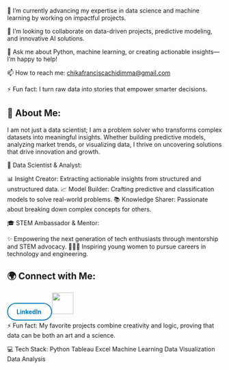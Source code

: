 🔭 I’m currently advancing my expertise in data science and machine learning by working on impactful projects.

👯 I’m looking to collaborate on data-driven projects, predictive modeling, and innovative AI solutions.

💬 Ask me about Python, machine learning, or creating actionable insights—I’m happy to help!

📫 How to reach me: chikafranciscachidimma@gmail.com

⚡ Fun fact: I turn raw data into stories that empower smarter decisions.

**💫 About Me:** 
---
I am not just a data scientist; I am a problem solver who transforms complex datasets into meaningful insights. Whether building predictive models, analyzing market trends, or visualizing data, I thrive on uncovering solutions that drive innovation and growth.

🤖 Data Scientist & Analyst:

📊 Insight Creator: Extracting actionable insights from structured and unstructured data. 📈 Model Builder: Crafting predictive and classification models to solve real-world problems. 📚 Knowledge Sharer: Passionate about breaking down complex concepts for others.

🎓 STEM Ambassador & Mentor:

✨ Empowering the next generation of tech enthusiasts through mentorship and STEM advocacy. 👩🏽‍🏫 Inspiring young women to pursue careers in technology and engineering.

**🌍 Connect with Me:**
---
<a href="https://www.linkedin.com/in/chika-francisca-chidimma-659428203/" style="text-decoration: none; color: #0077b5; border: 2px solid #0077b5; padding: 10px 20px; border-radius: 30px; font-weight: bold;">
  LinkedIn
</a>

<a href="https://www.facebook.com/share/163jjSDmPZ/?mibextid=wwXIfr">
  <img src="https://upload.wikimedia.org/wikipedia/commons/5/51/Facebook_f_logo_%282019%29.svg" width="50" height="50"/>
</a>




⚡ Fun fact: My favorite projects combine creativity and logic, proving that data can be both an art and a science.

💻 Tech Stack: Python Tableau Excel Machine Learning Data Visualization Data Analysis
